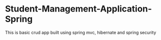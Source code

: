 # Student-Management-Application-Spring
This is basic crud app built using spring mvc, hibernate and spring security
